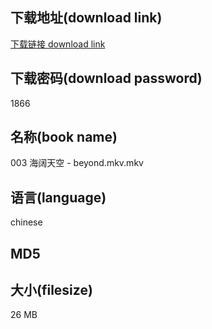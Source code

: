 ## 下载地址(download link)
[下载链接 download link](https://tutu365.netlify.app/?s=003+%E6%B5%B7%E9%98%94%E5%A4%A9%E7%A9%BA+-+beyond.mkv)

## 下载密码(download password)
1866

## 名称(book name)
003 海阔天空 - beyond.mkv.mkv

## 语言(language)
chinese

## MD5


## 大小(filesize)
26 MB
